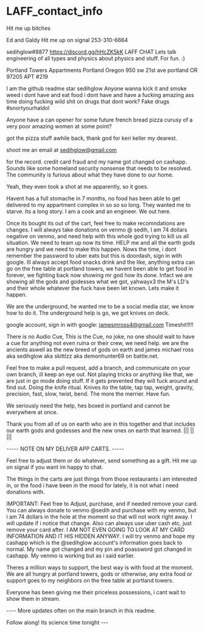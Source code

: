# LAFF_contact_info
Hit me up bitches

Ed and Galdy
Hit me up on signal
253-310-6664

sedihglow#8877
https://discord.gg/hHcZK5kK LAFF CHAT Lets talk engineering of all types and physics about physics and stuff. For fun. :)

Portland Towers Appartments Portland Oregon
950 sw 21st ave portland OR 97205 APT #219

I am the github readme star sedihglow
Anyone wanna kick it and smoke weed i dont have and eat food i dont have and have a 
fucking amazing ass time doing fucking wild shit on drugs that dont work? Fake drugs #snortyourhaldol

Anyone have a can opener for some future french bread pizza curusy of a very poor amazing women at some point?

got the pizza stuff awhile back, thank god for keri keller my dearest.

shoot me an email at sedihglow@gmail.com

for the record. credit card fraud and my name got changed on cashapp. Sounds like some homeland security
nonsense that needs to be resolved. The community is furious about what they have done to our home.

Yeah, they even took a shot at me apparently, so it goes.

Havent has a full stomache in 7 months, no food has been able to get delivered to my appartment complex in so so so long.
They wanted me to starve. Its a long story. I am a cook and an engineer. We out here.

Once its bought its out of the cart, feel free to make recomndations are
changes. I will always take donations on venmo @ sedih, I am 74 dollars negative
on venmo, and need help with this whole god trying to kill us all situation. We
need to team up now its time. HELP me and all the earth gods are hungry and we
need to make this happen. Nows the time, i dont remember the password to uber
eats but this is doordash, sign in with google. Ill always accept food snacks
drink and the like, anything extra can go on the free table at portland towers,
we havent been able to get food in forever, we fighting back now showing mr god
how its done. Infact we are showing all the gods and godesses what we got,
yahwayx3 the M's LD's and their whole whatever the fuck have been let known.
Lets make it happen.

We are the underground, he wanted me to be a social media star, we know how to
do it. The underground help is go, we got knives on deck.


google account, sign in with google:
jamesmross4@gmail.com Timeshit1!!!

There is no Audio Cue, This is the Cue, no joke, no one should wait to have a
cue for anything not even ruina or their crew, we need help. we are the ancients
aswell as the new breed of gods on earth and james michael ross aka sedihglow
aka skittlzz aka demonhunter69 on battle.net.

Feel free to make a pull request, add a branch, and communicate on your own
branch, ill keep an eye out. Not playing tricks or anything like that, we are
just in go mode doing stuff. If it gets prevented they will fuck around and find
out. Doing the knife ritual. Knives ito the table, tap tap, weight, gravity,
precision, fast, slow, twist, bend. The more the merrier. Have fun.

We seriously need the help, hes boxed in portland and cannot be everywhere at
once.

Thank you from all of us on earth who are in this together and that includes our
earth gods and godesses and the new ones on earth that learned. ||| || |||


----- NOTE ON MY DELIVER APP CARTS. -----

Feel free to adjust them or do whatever, send something as a gift. Hit me up on
signal if you want im happy to chat.

The things in the carts are just things from those restaurants i am interested
in, or the food i have been in the mood for lately, it is not what i need
donations with. 

IMPORTANT: Feel free to Adjust, purchase, and if needed remove your card.
You can always donate to venmo @sedih and purchase with my venmo, but i am 74
dollars in the hole at the moment so that will not work right away. I will
update if i notice that change. Also can always use uber cash etc, just remove
your card after. I AM NOT EVEN GOING TO LOOK AT MY CARD INFORMATION AND IT HIS
HIDDEN ANYWAY. I will try venmo and hope my cashapp which is the @sedihglow
account's information goes back to normal. My name got changed and my pin and
poassword got changed in cashapp. My venmo is working but as i said earlier.

Theres a million ways to support, the best way is with food at the moment. We
are all hungry at portland towers, gods or otherwise, any extra food or support
goes to my neighbors on the free table at portland towers.

Everyone has been giving me their priceless possessions, i cant wait to show
them in stream.

---- More updates often on the main branch in this readme. 

Follow along! Its
science time tonight ---
